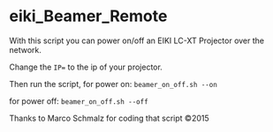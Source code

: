 # eiki_Beamer_Remote
With this script you can power on/off an EIKI LC-XT Projector over the network.


Change the `IP=` to the ip of your projector.

Then run the script, 
for power on:
`beamer_on_off.sh --on`

for power off:
`beamer_on_off.sh --off`


Thanks to Marco Schmalz for coding that script
©2015
